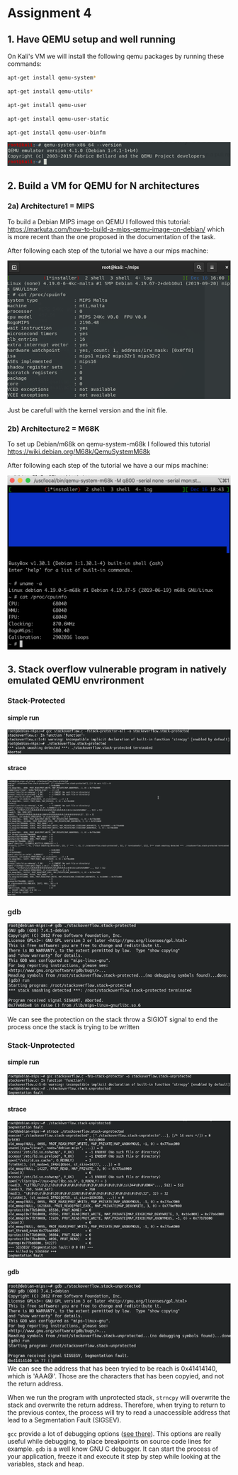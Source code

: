 # Assignment 4

## 1. Have QEMU setup and well running

On Kali's VM we will install the following qemu packages by running these commands:

```bash
apt-get install qemu-system*
```
```bash
apt-get install qemu-utils*
```
```bash
apt-get install qemu-user
```
```bash
apt-get install qemu-user-static
```
```bash
apt-get install qemu-user-binfm
```
![check-version-qemu](img/check-version-qemu.png)

## 2. Build a VM for QEMU for N architectures

### 2a) Architecture1 = MIPS

To build a Debian MIPS image on QEMU I followed this tutorial: https://markuta.com/how-to-build-a-mips-qemu-image-on-debian/ which is more recent than the one proposed in the documentation of the task.

After following each step of the tutorial we have a our mips machine:

![](img/mips.png)

Just be carefull with the kernel version and the init file.

### 2b) Architecture2 = M68K

To set up Debian/m68k on qemu-system-m68k I followed this tutorial https://wiki.debian.org/M68k/QemuSystemM68k 

After following each step of the tutorial we have a our mips machine:

![](img/m68k.png)

## 3. Stack overflow vulnerable program in natively emulated QEMU envrironment
### Stack-Protected

#### simple run
![](img/stackprotected-simple.png)

#### strace
 ![](img/stackprotected-strace.png)

### gdb
![](img/stackprotected-gdb.png)

We can see the protection on the stack throw a SIGIOT signal to end the process once the stack is trying to be written

### Stack-Unprotected

#### simple run
![](img/stackunprotected-simple.png)

#### strace
![](img/stackunprotected-strace.png)

#### gdb
![](img/stackunprotected-gdb.png)
We can see the address that has been tryied to be reach is 0x41414140, which is 'AAA@'. Those are the characters that has been copyied, and not the return address.

When we run the program with unprotected stack, `strncpy` will overwrite the stack and overwrite the return address. Therefore, when trying to return to the previous contex, the process will try to read a unaccessible address that lead to a Segmentation Fault (SIGSEV).



`gcc` provide a lot of debugging options ([see there](https://gcc.gnu.org/onlinedocs/gcc/Debugging-Options.html)). This options are really useful while debugging, to place breakpoints on source code lines for example.
`gdb` is a well know GNU C debugger. It can start the process of your application, freeze it and execute it step by step while looking at the variables, stack and heap.
